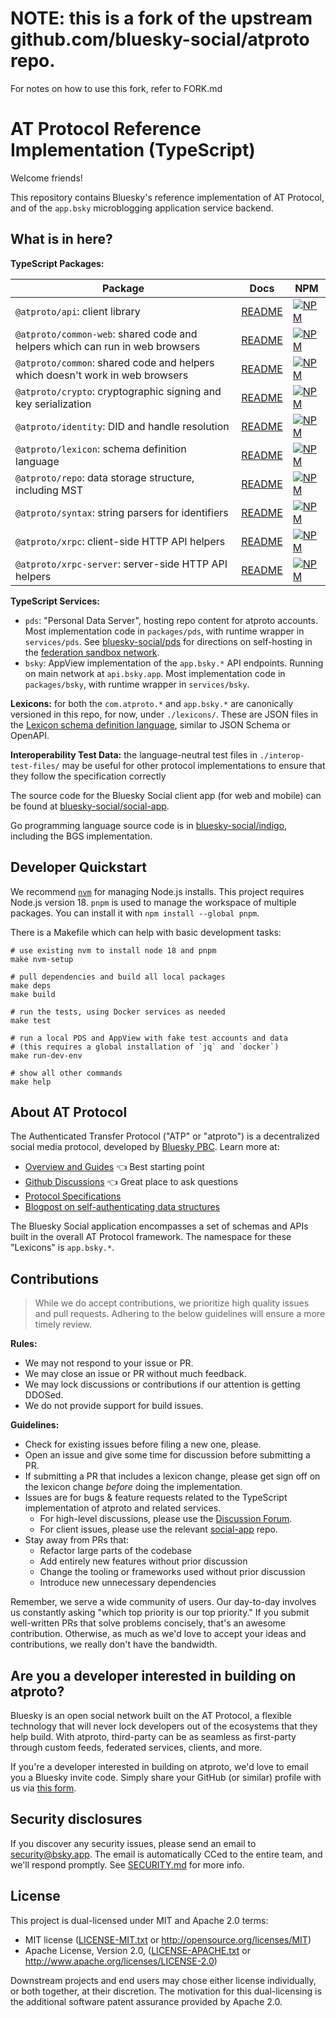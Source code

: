 # NOTE: this is a fork of the upstream github.com/bluesky-social/atproto repo. 
For notes on how to use this fork, refer to FORK.md

# AT Protocol Reference Implementation (TypeScript)

Welcome friends!

This repository contains Bluesky's reference implementation of AT Protocol, and of the `app.bsky` microblogging application service backend.

## What is in here?

**TypeScript Packages:**

| Package                                                                       | Docs                                       | NPM                                                                                                             |
| ----------------------------------------------------------------------------- | ------------------------------------------ | --------------------------------------------------------------------------------------------------------------- |
| `@atproto/api`: client library                                                | [README](./packages/api/README.md)         | [![NPM](https://img.shields.io/npm/v/@atproto/api)](https://www.npmjs.com/package/@atproto/api)                 |
| `@atproto/common-web`: shared code and helpers which can run in web browsers  | [README](./packages/common-web/README.md)  | [![NPM](https://img.shields.io/npm/v/@atproto/common-web)](https://www.npmjs.com/package/@atproto/common-web)   |
| `@atproto/common`: shared code and helpers which doesn't work in web browsers | [README](./packages/common/README.md)      | [![NPM](https://img.shields.io/npm/v/@atproto/common)](https://www.npmjs.com/package/@atproto/common)           |
| `@atproto/crypto`: cryptographic signing and key serialization                | [README](./packages/crypto/README.md)      | [![NPM](https://img.shields.io/npm/v/@atproto/crypto)](https://www.npmjs.com/package/@atproto/crypto)           |
| `@atproto/identity`: DID and handle resolution                                | [README](./packages/identity/README.md)    | [![NPM](https://img.shields.io/npm/v/@atproto/identity)](https://www.npmjs.com/package/@atproto/identity)       |
| `@atproto/lexicon`: schema definition language                                | [README](./packages/lexicon/README.md)     | [![NPM](https://img.shields.io/npm/v/@atproto/lexicon)](https://www.npmjs.com/package/@atproto/lexicon)         |
| `@atproto/repo`: data storage structure, including MST                        | [README](./packages/repo/README.md)        | [![NPM](https://img.shields.io/npm/v/@atproto/repo)](https://www.npmjs.com/package/@atproto/repo)               |
| `@atproto/syntax`: string parsers for identifiers                             | [README](./packages/syntax/README.md)      | [![NPM](https://img.shields.io/npm/v/@atproto/syntax)](https://www.npmjs.com/package/@atproto/syntax)           |
| `@atproto/xrpc`: client-side HTTP API helpers                                 | [README](./packages/xrpc/README.md)        | [![NPM](https://img.shields.io/npm/v/@atproto/xrpc)](https://www.npmjs.com/package/@atproto/xrpc)               |
| `@atproto/xrpc-server`: server-side HTTP API helpers                          | [README](./packages/xrpc-server/README.md) | [![NPM](https://img.shields.io/npm/v/@atproto/xrpc-server)](https://www.npmjs.com/package/@atproto/xrpc-server) |

**TypeScript Services:**

- `pds`: "Personal Data Server", hosting repo content for atproto accounts. Most implementation code in `packages/pds`, with runtime wrapper in `services/pds`. See [bluesky-social/pds](https://github.com/bluesky-social/pds) for directions on self-hosting in the [federation sandbox network](https://atproto.com/blog/federation-developer-sandbox).
- `bsky`: AppView implementation of the `app.bsky.*` API endpoints. Running on main network at `api.bsky.app`. Most implementation code in `packages/bsky`, with runtime wrapper in `services/bsky`.

**Lexicons:** for both the `com.atproto.*` and `app.bsky.*` are canonically versioned in this repo, for now, under `./lexicons/`. These are JSON files in the [Lexicon schema definition language](https://atproto.com/specs/lexicon), similar to JSON Schema or OpenAPI.

**Interoperability Test Data:** the language-neutral test files in `./interop-test-files/` may be useful for other protocol implementations to ensure that they follow the specification correctly

The source code for the Bluesky Social client app (for web and mobile) can be found at [bluesky-social/social-app](https://github.com/bluesky-social/social-app).

Go programming language source code is in [bluesky-social/indigo](https://github.com/bluesky-social/indigo), including the BGS implementation.

## Developer Quickstart

We recommend [`nvm`](https://github.com/nvm-sh/nvm) for managing Node.js installs. This project requires Node.js version 18. `pnpm` is used to manage the workspace of multiple packages. You can install it with `npm install --global pnpm`.

There is a Makefile which can help with basic development tasks:

```shell
# use existing nvm to install node 18 and pnpm
make nvm-setup

# pull dependencies and build all local packages
make deps
make build

# run the tests, using Docker services as needed
make test

# run a local PDS and AppView with fake test accounts and data
# (this requires a global installation of `jq` and `docker`)
make run-dev-env

# show all other commands
make help
```

## About AT Protocol

The Authenticated Transfer Protocol ("ATP" or "atproto") is a decentralized social media protocol, developed by [Bluesky PBC](https://bsky.social). Learn more at:

- [Overview and Guides](https://atproto.com/guides/overview) 👈 Best starting point
- [Github Discussions](https://github.com/bluesky-social/atproto/discussions) 👈 Great place to ask questions
- [Protocol Specifications](https://atproto.com/specs/atp)
- [Blogpost on self-authenticating data structures](https://bsky.social/about/blog/3-6-2022-a-self-authenticating-social-protocol)

The Bluesky Social application encompasses a set of schemas and APIs built in the overall AT Protocol framework. The namespace for these "Lexicons" is `app.bsky.*`.

## Contributions

> While we do accept contributions, we prioritize high quality issues and pull requests. Adhering to the below guidelines will ensure a more timely review.

**Rules:**

- We may not respond to your issue or PR.
- We may close an issue or PR without much feedback.
- We may lock discussions or contributions if our attention is getting DDOSed.
- We do not provide support for build issues.

**Guidelines:**

- Check for existing issues before filing a new one, please.
- Open an issue and give some time for discussion before submitting a PR.
- If submitting a PR that includes a lexicon change, please get sign off on the lexicon change _before_ doing the implementation.
- Issues are for bugs & feature requests related to the TypeScript implementation of atproto and related services.
  - For high-level discussions, please use the [Discussion Forum](https://github.com/bluesky-social/atproto/discussions).
  - For client issues, please use the relevant [social-app](https://github.com/bluesky-social/social-app) repo.
- Stay away from PRs that:
  - Refactor large parts of the codebase
  - Add entirely new features without prior discussion
  - Change the tooling or frameworks used without prior discussion
  - Introduce new unnecessary dependencies

Remember, we serve a wide community of users. Our day-to-day involves us constantly asking "which top priority is our top priority." If you submit well-written PRs that solve problems concisely, that's an awesome contribution. Otherwise, as much as we'd love to accept your ideas and contributions, we really don't have the bandwidth.

## Are you a developer interested in building on atproto?

Bluesky is an open social network built on the AT Protocol, a flexible technology that will never lock developers out of the ecosystems that they help build. With atproto, third-party can be as seamless as first-party through custom feeds, federated services, clients, and more.

If you're a developer interested in building on atproto, we'd love to email you a Bluesky invite code. Simply share your GitHub (or similar) profile with us via [this form](https://forms.gle/BF21oxVNZiDjDhXF9).

## Security disclosures

If you discover any security issues, please send an email to security@bsky.app. The email is automatically CCed to the entire team, and we'll respond promptly. See [SECURITY.md](https://github.com/bluesky-social/atproto/blob/main/SECURITY.md) for more info.

## License

This project is dual-licensed under MIT and Apache 2.0 terms:

- MIT license ([LICENSE-MIT.txt](https://github.com/bluesky-social/atproto/blob/main/LICENSE-MIT.txt) or http://opensource.org/licenses/MIT)
- Apache License, Version 2.0, ([LICENSE-APACHE.txt](https://github.com/bluesky-social/atproto/blob/main/LICENSE-APACHE.txt) or http://www.apache.org/licenses/LICENSE-2.0)

Downstream projects and end users may chose either license individually, or both together, at their discretion. The motivation for this dual-licensing is the additional software patent assurance provided by Apache 2.0.
